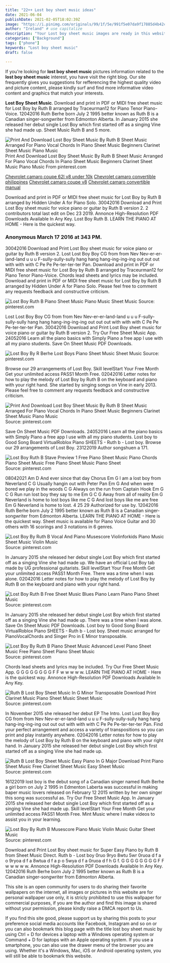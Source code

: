 ```yaml
---
title: "22++ Lost boy sheet music ideas"
date: 2021-06-04
publishDate: 2021-02-05T18:02:39Z
image: "https://i.pinimg.com/originals/99/1f/5e/991f5e07da9f17885d4b42c62fcaaae2.png"
author: "Ireland" # use capitalize
description: "Your Lost boy sheet music images are ready in this website. Lost boy sheet music are a topic that is being searched for and liked by netizens now. You can Find and Download the Lost boy sheet music files here. Get all free images."
categories: ["Background"]
tags: ["phone"]
keywords: "Lost boy sheet music"
draft: false

---
```


If you're looking for **lost boy sheet music** pictures information related to the **lost boy sheet music** interest, you have visit the right  blog.  Our site frequently  gives you  suggestions  for refferencing  the highest  quality video and picture  content, please kindly surf and find more informative video content and graphics  that match your interests.

**Lost Boy Sheet Music**. Download and print in PDF or MIDI free sheet music for Lost Boy by Ruth B arranged by Traceurman12 for Piano Tenor Piano-Voice. 12042016 Ruth Berhe born July 2 1995 better known as Ruth B is a Canadian singer-songwriter from Edmonton Alberta. In January 2015 she released her debut single Lost Boy which first started off as a singing Vine she had made up. Sheet Music Ruth B and 5 more.

![Print And Download Lost Boy Sheet Music By Ruth B Sheet Music Arranged For Piano Vocal Chords In Piano Sheet Music Beginners Clarinet Sheet Music Piano Music](https://i.pinimg.com/originals/7c/8f/bf/7c8fbf95ec84221f2bff4d85fdd292f7.gif "Print And Download Lost Boy Sheet Music By Ruth B Sheet Music Arranged For Piano Vocal Chords In Piano Sheet Music Beginners Clarinet Sheet Music Piano Music")
Print And Download Lost Boy Sheet Music By Ruth B Sheet Music Arranged For Piano Vocal Chords In Piano Sheet Music Beginners Clarinet Sheet Music Piano Music From pinterest.com

[Chevrolet camaro coupe 62l v8 under 10k](/chevrolet-camaro-coupe-62l-v8-under-10k/)
[Chevrolet camaro convertible philippines](/chevrolet-camaro-convertible-philippines/)
[Chevrolet camaro coupe v8](/chevrolet-camaro-coupe-v8/)
[Chevrolet camaro convertible manual](/chevrolet-camaro-convertible-manual/)

Download and print in PDF or MIDI free sheet music for Lost Boy by Ruth B arranged by Hidden Under A for Piano Solo. 30042016 Download and Print Lost Boy sheet music for voice piano or guitar by Ruth B version 2. 2 contributors total last edit on Dec 23 2019. Annonce High-Resolution PDF Downloads Available In Any Key. Lost Boy Ruth B. LEARN THE PIANO AT HOME - Here is the quickest way.

### Anonymous March 17 2016 at 343 PM.

30042016 Download and Print Lost Boy sheet music for voice piano or guitar by Ruth B version 2. Lost Lost Boy Boy CG from from Nev Nev-er-er-land-land u u u F-sully-sully-sully hang hang hang-ing-ing-ing out out out with with with C Pe Pe Pe-ter-ter-ter Pan. Download and print in PDF or MIDI free sheet music for Lost Boy by Ruth B arranged by Traceurman12 for Piano Tenor Piano-Voice. Chords lead sheets and lyrics may be included. Download and print in PDF or MIDI free sheet music for Lost Boy by Ruth B arranged by Hidden Under A for Piano Solo. Please feel free to comment any requests feedback and constructive criticism.


![Lost Boy Ruth B Piano Sheet Music Piano Music Sheet Music](https://i.pinimg.com/originals/35/58/de/3558ded9ca6b1b6d6acd329abab3f245.jpg "Lost Boy Ruth B Piano Sheet Music Piano Music Sheet Music")
Source: pinterest.com

Lost Lost Boy Boy CG from from Nev Nev-er-er-land-land u u u F-sully-sully-sully hang hang hang-ing-ing-ing out out out with with with C Pe Pe Pe-ter-ter-ter Pan. 30042016 Download and Print Lost Boy sheet music for voice piano or guitar by Ruth B version 2. Try Our Free Sheet Music App. 24052016 Learn all the piano basics with Simply Piano a free app I use with all my piano students. Save On Sheet Music PDF Downloads.

![Lost Boy By R Berhe Lost Boys Piano Sheet Music Sheet Music](https://i.pinimg.com/564x/9e/de/a5/9edea5e0a5783f03d2c9927686ca49e9.jpg "Lost Boy By R Berhe Lost Boys Piano Sheet Music Sheet Music")
Source: pinterest.com

Browse our 29 arrangements of Lost Boy. Skill levelStart Your Free Month Get your unlimited access PASS1 Month Free. 02042016 Letter notes for how to play the melody of Lost Boy by Ruth B on the keyboard and piano with your right hand. She started by singing songs on Vine in early 2013. Please feel free to comment any requests feedback and constructive criticism.

![Print And Download Lost Boy Sheet Music By Ruth B Sheet Music Arranged For Piano Vocal Chords In Piano Sheet Music Beginners Clarinet Sheet Music Piano Music](https://i.pinimg.com/originals/7c/8f/bf/7c8fbf95ec84221f2bff4d85fdd292f7.gif "Print And Download Lost Boy Sheet Music By Ruth B Sheet Music Arranged For Piano Vocal Chords In Piano Sheet Music Beginners Clarinet Sheet Music Piano Music")
Source: pinterest.com

Save On Sheet Music PDF Downloads. 24052016 Learn all the piano basics with Simply Piano a free app I use with all my piano students. Lost boy to Good Song Board VirtualRoblox Piano SHEETS - Ruth b - Lost boy. Browse our 29 arrangements of Lost Boy. 23122019 Author songshuen a 171.

![Lost Boy Ruth B Stave Preview 1 Free Piano Sheet Music Piano Chords Piano Sheet Music Free Piano Sheet Music Piano Sheet](https://i.pinimg.com/originals/e8/2b/ca/e82bcad0587d6dc5ace3c90a1516f7fa.png "Lost Boy Ruth B Stave Preview 1 Free Piano Sheet Music Piano Chords Piano Sheet Music Free Piano Sheet Music Piano Sheet")
Source: pinterest.com

08042021 Am D And ever since that day Chorus Em G I am a lost boy from Neverland C G Usually hangin out with Peter Pan Em G And when were bored we play in the woods C G Always on the run from Captain Hook Em G C G Run run lost boy they say to me Em G C G Away from all of reality Em G Neverland is home to lost boys like me C G And lost boys like me are free Em G Neverland is home to lost. 4 25 29 Authorized for use by. 12042016 Ruth Berhe born July 2 1995 better known as Ruth B is a Canadian singer-songwriter from Edmonton Alberta. LEARN THE PIANO AT HOME - Here is the quickest way. Sheet music is available for Piano Voice Guitar and 30 others with 16 scorings and 3 notations in 6 genres.

![Lost Boy By Ruth B Vocal And Piano Musescore Violinforkids Piano Music Sheet Music Violin Music](https://i.pinimg.com/originals/92/80/fc/9280fc3ae236b5fcb27fc7d959645a72.png "Lost Boy By Ruth B Vocal And Piano Musescore Violinforkids Piano Music Sheet Music Violin Music")
Source: pinterest.com

In January 2015 she released her debut single Lost Boy which first started off as a singing Vine she had made up. We have an official Lost Boy tab made by UG professional guitarists. Skill levelStart Your Free Month Get your unlimited access PASS1 Month Free. There was a time when I was alone. 02042016 Letter notes for how to play the melody of Lost Boy by Ruth B on the keyboard and piano with your right hand.

![Lost Boy Ruth B Free Sheet Music Blues Piano Learn Piano Piano Sheet Music](https://i.pinimg.com/originals/f4/90/62/f490629ccd8ce303c393ca48e2c1dc23.jpg "Lost Boy Ruth B Free Sheet Music Blues Piano Learn Piano Piano Sheet Music")
Source: pinterest.com

In January 2015 she released her debut single Lost Boy which first started off as a singing Vine she had made up. There was a time when I was alone. Save On Sheet Music PDF Downloads. Lost boy to Good Song Board VirtualRoblox Piano SHEETS - Ruth b - Lost boy. Sheet music arranged for PianoVocalChords and Singer Pro in E Minor transposable.

![Lost Boy By Ruth B Piano Sheet Music Advanced Level Piano Sheet Music Free Piano Sheet Piano Sheet Music](https://i.pinimg.com/originals/7e/f2/6c/7ef26cdcd67fae19ba89fa2cee39ca8d.jpg "Lost Boy By Ruth B Piano Sheet Music Advanced Level Piano Sheet Music Free Piano Sheet Piano Sheet Music")
Source: pinterest.com

Chords lead sheets and lyrics may be included. Try Our Free Sheet Music App. G G G G G G G G F F w w w w w. LEARN THE PIANO AT HOME - Here is the quickest way. Annonce High-Resolution PDF Downloads Available In Any Key.

![Ruth B Lost Boy Sheet Music In G Minor Transposable Download Print Clarinet Music Piano Sheet Music Sheet Music](https://i.pinimg.com/originals/c2/e1/46/c2e146344e0636568c734011f02282d5.gif "Ruth B Lost Boy Sheet Music In G Minor Transposable Download Print Clarinet Music Piano Sheet Music Sheet Music")
Source: pinterest.com

In November 2015 she released her debut EP The Intro. Lost Lost Boy Boy CG from from Nev Nev-er-er-land-land u u u F-sully-sully-sully hang hang hang-ing-ing-ing out out out with with with C Pe Pe Pe-ter-ter-ter Pan. Find your perfect arrangement and access a variety of transpositions so you can print and play instantly anywhere. 02042016 Letter notes for how to play the melody of Lost Boy by Ruth B on the keyboard and piano with your right hand. In January 2015 she released her debut single Lost Boy which first started off as a singing Vine she had made up.

![Ruth B Lost Boy Sheet Music Easy Piano In G Major Download Print Piano Sheet Music Free Clarinet Sheet Music Easy Sheet Music](https://i.pinimg.com/474x/48/67/c5/4867c525527d76ae146c90d91c557574.jpg "Ruth B Lost Boy Sheet Music Easy Piano In G Major Download Print Piano Sheet Music Free Clarinet Sheet Music Easy Sheet Music")
Source: pinterest.com

16122019 lost boy is the debut song of a Canadian singer named Ruth Berhe a girl born on July 2 1995 in Edmenton Laberta was successful in making baper music lovers released on February 12 2015 written by her own singer this song was successful as. Try Our Free Sheet Music App. In January 2015 she released her debut single Lost Boy which first started off as a singing Vine she had made up. Skill levelStart Your Free Month Get your unlimited access PASS1 Month Free. Mint Music where I make videos to assist you in your learning.

![Lost Boy By Ruth B Musescore Piano Music Violin Music Guitar Sheet Music](https://i.pinimg.com/originals/99/1f/5e/991f5e07da9f17885d4b42c62fcaaae2.png "Lost Boy By Ruth B Musescore Piano Music Violin Music Guitar Sheet Music")
Source: pinterest.com

Download and Print Lost Boy sheet music for Super Easy Piano by Ruth B from Sheet Music Direct. Ruth b - Lost boy 0ruo 9ryo 8wtu 5wr 0ruoa d f a o 9ryoa d f a 8wtua d f a p o 5wya d f a 0ruoa d f h G f. G G G G G G G G F F w w w w w. Annonce High-Resolution PDF Downloads Available In Any Key. 12042016 Ruth Berhe born July 2 1995 better known as Ruth B is a Canadian singer-songwriter from Edmonton Alberta.

This site is an open community for users to do sharing their favorite wallpapers on the internet, all images or pictures in this website are for personal wallpaper use only, it is stricly prohibited to use this wallpaper for commercial purposes, if you are the author and find this image is shared without your permission, please kindly raise a DMCA report to Us.

If you find this site good, please support us by sharing this posts to your preference social media accounts like Facebook, Instagram and so on or you can also bookmark this blog page with the title lost boy sheet music by using Ctrl + D for devices a laptop with a Windows operating system or Command + D for laptops with an Apple operating system. If you use a smartphone, you can also use the drawer menu of the browser you are using. Whether it's a Windows, Mac, iOS or Android operating system, you will still be able to bookmark this website.
